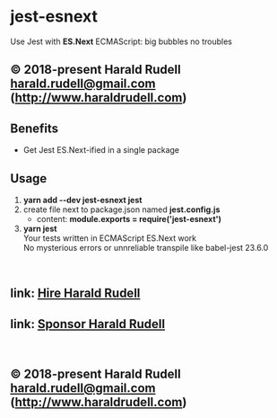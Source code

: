<h1>jest-esnext</h1>

Use Jest with **ES.Next** ECMAScript: big bubbles no troubles

## © 2018-present Harald Rudell <harald.rudell@gmail.com> (http://www.haraldrudell.com)

<h2>Benefits</h2>
<ul>
  <li>Get Jest ES.Next-ified in a single package</li>
</ul>

<h2>Usage</h2>

<ol>
  <li><strong>yarn add --dev jest-esnext jest</strong></li>
  <li>create file next to package.json named <strong>jest.config.js</strong><ul>
    <li>content: <strong>module.exports = require('jest-esnext')</strong></li>
  </ul></li>
  <li><strong>yarn jest</strong><br />
  Your tests written in ECMAScript ES.Next work<br />
  No mysterious errors or unnreliable transpile like babel-jest 23.6.0</li>
</ol>

&emsp;

## link: [Hire Harald Rudell](https://hire.surge.sh/)

## link: [Sponsor Harald Rudell](https://www.gofundme.com/san-francisco-revenge-crime-victim/)

&emsp;

## © 2018-present Harald Rudell <harald.rudell@gmail.com> (http://www.haraldrudell.com)
